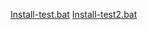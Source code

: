 [Install-test.bat](https://github.com/amd64fox/SpotX-Test/releases/download/1/Install-test.bat)
[Install-test2.bat](https://cutt.ly/KEry9LT)
